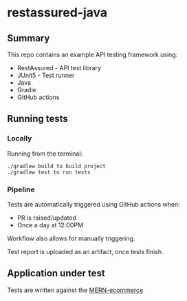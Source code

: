 # restassured-java

## Summary
This repo contains an example API testing framework using:
- RestAssured - API test library
- JUnit5 - Test runner
- Java
- Gradle
- GitHub actions

## Running tests 

### Locally

Running from the terminal:

```shell 
./gradlew build to build project
./gradlew test to run tests
```

### Pipeline

Tests are automatically triggered using GitHub actions when:

- PR is raised/updated
- Once a day at 12:00PM

Workflow also allows for manually triggering.

Test report is uploaded as an artifact, once tests finish.

## Application under test  
Tests are written against the [MERN-ecommerce](https://github.com/zecarrera/mern-ecommerce/tree/master)
